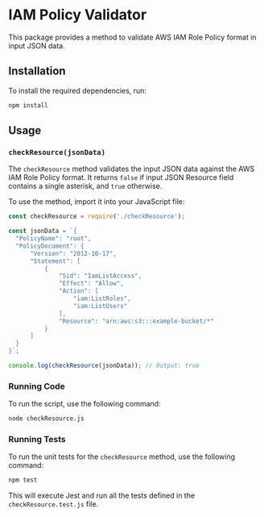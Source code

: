 
# IAM Policy Validator

This package provides a method to validate AWS IAM Role Policy format in input JSON data.

## Installation

To install the required dependencies, run:

```bash
npm install
```

## Usage

### `checkResource(jsonData)`

The `checkResource` method validates the input JSON data against the AWS IAM Role Policy format. It returns `false` if input JSON Resource field contains a single asterisk, and `true` otherwise.

To use the method, import it into your JavaScript file:

```javascript
const checkResource = require('./checkResource');

const jsonData = `{
  "PolicyName": "root",
  "PolicyDocument": {
      "Version": "2012-10-17",
      "Statement": [
          {
              "Sid": "IamListAccess",
              "Effect": "Allow",
              "Action": [
                  "iam:ListRoles",
                  "iam:ListUsers"
              ],
              "Resource": "arn:aws:s3:::example-bucket/*"
          }
      ]
  }
}`;

console.log(checkResource(jsonData)); // Output: true
```

### Running Code

To run the script, use the following command:
```bash
node checkResource.js
```

### Running Tests

To run the unit tests for the `checkResource` method, use the following command:

```bash
npm test
```

This will execute Jest and run all the tests defined in the `checkResource.test.js` file.
